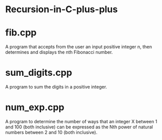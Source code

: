 # Recursion-in-C-plus-plus

# fib.cpp
A program that accepts from the user an input positive integer n, then determines and displays the nth Fibonacci number.

# sum_digits.cpp
A program to sum the digits in a positive integer.

# num_exp.cpp
A program to determine the number of ways that an integer X between 1 and 100 (both inclusive) can be expressed as the Nth power of natural numbers between 2 and 10 (both inclusive).
